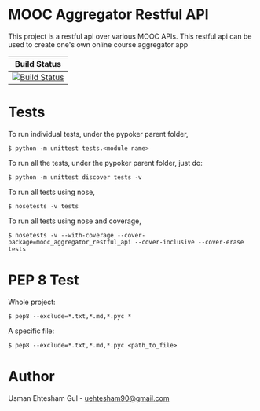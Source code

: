 # MOOC Aggregator Restful API

This project is a restful api over various MOOC APIs. This restful api can be
used to create one's own online course aggregator app

| Build Status |
| ------------ |
| [![Build Status](https://travis-ci.org/ueg1990/mooc_aggregator_restful_api.svg?branch=master)](https://travis-ci.org/ueg1990/mooc_aggregator_restful_api)|

# Tests

To run individual tests, under the pypoker parent folder,

    $ python -m unittest tests.<module name>

To run all the tests, under the pypoker parent folder, just do:

    $ python -m unittest discover tests -v

To run all tests using nose,

    $ nosetests -v tests

To run all tests using nose and coverage,

    $ nosetests -v --with-coverage --cover-package=mooc_aggregator_restful_api --cover-inclusive --cover-erase tests

# PEP 8 Test

Whole project:

    $ pep8 --exclude=*.txt,*.md,*.pyc *

A specific file:

    $ pep8 --exclude=*.txt,*.md,*.pyc <path_to_file>

# Author

Usman Ehtesham Gul - <uehtesham90@gmail.com>
